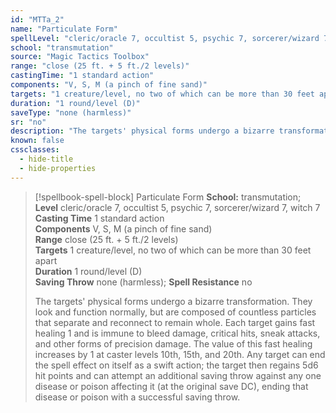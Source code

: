 ```yaml
---
id: "MTTa_2"
name: "Particulate Form"
spellLevel: "cleric/oracle 7, occultist 5, psychic 7, sorcerer/wizard 7, witch 7"
school: "transmutation"
source: "Magic Tactics Toolbox"
range: "close (25 ft. + 5 ft./2 levels)"
castingTime: "1 standard action"
components: "V, S, M (a pinch of fine sand)"
targets: "1 creature/level, no two of which can be more than 30 feet apart"
duration: "1 round/level (D)"
saveType: "none (harmless)"
sr: "no"
description: "The targets' physical forms undergo a bizarre transformation. They look and function normally, but are composed of countless particles that separate and reconnect to remain whole. Each target gains fast healing 1 and is immune to bleed damage, critical hits, sneak attacks, and other forms of precision damage. The value of this fast healing increases by 1 at caster levels 10th, 15th, and 20th. Any target can end the spell effect on itself as a swift action; the target then regains 5d6 hit points and can attempt an additional saving throw against any one disease or poison affecting it (at the original save DC), ending that disease or poison with a successful saving throw."
known: false
cssclasses:
  - hide-title
  - hide-properties
---
```


> [!spellbook-spell-block] Particulate Form
> **School:** transmutation; **Level** cleric/oracle 7, occultist 5, psychic 7, sorcerer/wizard 7, witch 7
> **Casting Time** 1 standard action  
> **Components** V, S, M (a pinch of fine sand)  
> **Range** close (25 ft. + 5 ft./2 levels)  
> **Targets** 1 creature/level, no two of which can be more than 30 feet apart  
> **Duration** 1 round/level (D)  
> **Saving Throw** none (harmless); **Spell Resistance** no
> 
> The targets' physical forms undergo a bizarre transformation. They look and function normally, but are composed of countless particles that separate and reconnect to remain whole. Each target gains fast healing 1 and is immune to bleed damage, critical hits, sneak attacks, and other forms of precision damage. The value of this fast healing increases by 1 at caster levels 10th, 15th, and 20th. Any target can end the spell effect on itself as a swift action; the target then regains 5d6 hit points and can attempt an additional saving throw against any one disease or poison affecting it (at the original save DC), ending that disease or poison with a successful saving throw.
